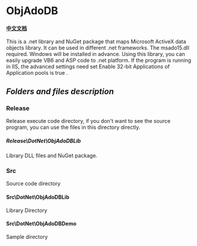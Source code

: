 # ObjAdoDB
#### [中文文档](https://github.com/PhongSeow/ObjAdoDB/blob/main/README.CN.md)
This is a .net library and NuGet package that maps Microsoft ActiveX data objects library. It can be used in different .net frameworks.
The msado15.dll required. Windows will be installed in advance.
Using this library, you can easily upgrade VB6 and ASP code to .net platform.
If the program is running in IIS, the advanced settings need set Enable 32-bit Applications of Application pools is true .

## ***Folders and files description***

### Release

Release execute code directory, if you don't want to see the source program, you can use the files in this directory directly.

##### Release\DotNet\ObjAdoDBLib
Library DLL files and NuGet package.

### Src

Source code directory

#### Src\DotNet\ObjAdoDBLib

Library Directory

#### Src\DotNet\ObjAdoDBDemo

Sample directory
